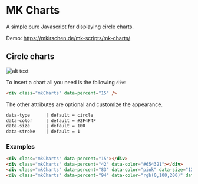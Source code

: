 # MK Charts
A simple pure Javascript for displaying circle charts.

Demo: <https://mkirschen.de/mk-scripts/mk-charts/>

## Circle charts

![alt text](https://mkirschen.de/assets/images/circle_charts_examples_github.PNG "MK Charts Examples")

To insert a chart all you need is the following `div`:
```html
<div class="mkCharts" data-percent="15" />
```

The other attributes are optional and customize the appearance.
```html
data-type      | default = circle
data-color     | default = #2F4F4F
data-size      | default = 100
data-stroke    | default = 1
```

### Examples
```html
<div class="mkCharts" data-percent="15"></div>
<div class="mkCharts" data-percent="42" data-color="#654321"></div>
<div class="mkCharts" data-percent="83" data-color="pink" data-size="125"></div>
<div class="mkCharts" data-percent="94" data-color="rgb(0,100,200)" data-size="155" data-stroke="3"></div>
```
